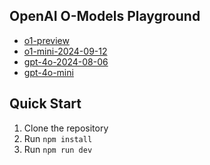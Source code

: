 ## OpenAI O-Models Playground

- [o1-preview](https://platform.openai.com/docs/models/o1-preview)
- [o1-mini-2024-09-12](https://platform.openai.com/docs/models/o1-mini)
- [gpt-4o-2024-08-06](https://platform.openai.com/docs/models/gpt-4o)
- [gpt-4o-mini](https://platform.openai.com/docs/models/gpt-4o-mini)

## Quick Start

1. Clone the repository
2. Run `npm install`
3. Run `npm run dev`
